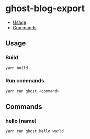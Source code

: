 # ghost-blog-export

<!-- toc -->

- [Usage](#usage)
- [Commands](#commands)
<!-- tocstop -->

## Usage

### Build

```bash
yarn build
```

### Run commands

```bash
yarn run ghost <command>
```

## Commands

### hello [name]

```bash
yarn run ghost hello world
```
